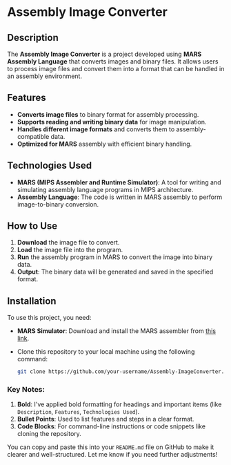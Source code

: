 # **Assembly Image Converter**

## **Description**
The **Assembly Image Converter** is a project developed using **MARS Assembly Language** that converts images and binary files. It allows users to process image files and convert them into a format that can be handled in an assembly environment.

## **Features**
- **Converts image files** to binary format for assembly processing.
- **Supports reading and writing binary data** for image manipulation.
- **Handles different image formats** and converts them to assembly-compatible data.
- **Optimized for MARS** assembly with efficient binary handling.

## **Technologies Used**
- **MARS (MIPS Assembler and Runtime Simulator)**: A tool for writing and simulating assembly language programs in MIPS architecture.
- **Assembly Language**: The code is written in MARS assembly to perform image-to-binary conversion.

## **How to Use**
1. **Download** the image file to convert.
2. **Load** the image file into the program.
3. **Run** the assembly program in MARS to convert the image into binary data.
4. **Output**: The binary data will be generated and saved in the specified format.

## **Installation**
To use this project, you need:
- **MARS Simulator**: Download and install the MARS assembler from [this link](http://courses.missouristate.edu/kenvollmar/mars/).
- Clone this repository to your local machine using the following command:
  
  ```bash
  git clone https://github.com/your-username/Assembly-ImageConverter.git

### Key Notes:
1. **Bold**: I've applied bold formatting for headings and important items (like `Description`, `Features`, `Technologies Used`).
2. **Bullet Points**: Used to list features and steps in a clear format.
3. **Code Blocks**: For command-line instructions or code snippets like cloning the repository.

You can copy and paste this into your `README.md` file on GitHub to make it clearer and well-structured. Let me know if you need further adjustments!
